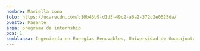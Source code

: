 ```yaml
---
nombre: Mariella Lona
foto: https://ucarecdn.com/c10b45b9-d1d5-49c2-a6a2-372c2e0525da/
puesto: Pasante
area: programa de internship
pos: 1
semblanza: Ingeniería en Energías Renovables, Universidad de Guanajuato
---
```

